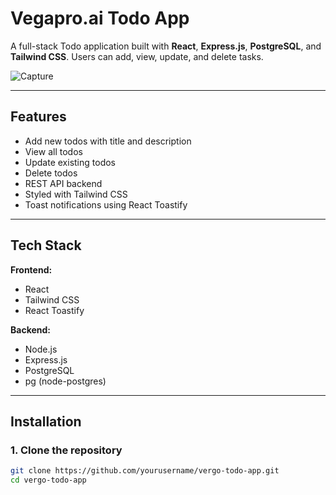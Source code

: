 #  Vegapro.ai Todo App

A full-stack Todo application built with **React**, **Express.js**, **PostgreSQL**, and **Tailwind CSS**. Users can add, view, update, and delete tasks.

![Capture](https://github.com/user-attachments/assets/be8d8d0d-0292-4c27-96fd-3b1978c00e09)


---

##  Features

-  Add new todos with title and description
-  View all todos
-  Update existing todos
-  Delete todos
-  REST API backend
-  Styled with Tailwind CSS
-  Toast notifications using React Toastify

---

##  Tech Stack

**Frontend:**
- React
- Tailwind CSS
- React Toastify

**Backend:**
- Node.js
- Express.js
- PostgreSQL
- pg (node-postgres)

---

##  Installation

### 1. Clone the repository

```bash
git clone https://github.com/yourusername/vergo-todo-app.git
cd vergo-todo-app
